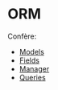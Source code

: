 # ORM

Confère:
  * [Models](https://docs.djangoproject.com/en/4.0/topics/db/models/)
  * [Fields](https://docs.djangoproject.com/en/4.0/ref/models/fields/)
  * [Manager](https://docs.djangoproject.com/en/4.0/topics/db/managers/)
  * [Queries](https://docs.djangoproject.com/en/4.0/topics/db/queries/)

